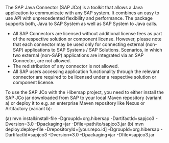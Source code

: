The SAP Java Connector (SAP JCo) is a toolkit that allows a Java application to communicate with any SAP system.
It combines an easy to use API with unprecedented flexibility and performance. The package supports both, Java
to SAP System as well as SAP System to Java calls.
 - All SAP Connectors are licensed without additional license fees as part of the respective solution or component license.
However, please note that each connector may be used only for connecting external (non-SAP) applications to SAP Systems /
SAP Solutions. Scenarios, in which two external (non-SAP) applications are integrated via an SAP Connector, are not allowed.
 - The redistribution of any connector is not allowed.
 - All SAP users accessing application functionality through the relevant connector are required to be licensed under a
respective solution or component license.

To use the SAP JCo with the Hibersap project, you need to either install the SAP JCo jar downloaded from SAP to your local
Maven repository (variant a) or deploy it to e.g. an enterprise Maven repository like Nexus or Artifactory (variant b):

(a) mvn install:install-file -DgroupId=org.hibersap -DartifactId=sapjco3 -Dversion=3.0 -Dpackaging=jar -Dfile=path/to/sapjco3.jar
(b) mvn deploy:deploy-file -DrepositoryId=[your.repo.id] -DgroupId=org.hibersap -DartifactId=sapjco3 -Dversion=3.0 -Dpackaging=jar -Dfile=sapjco3.jar

